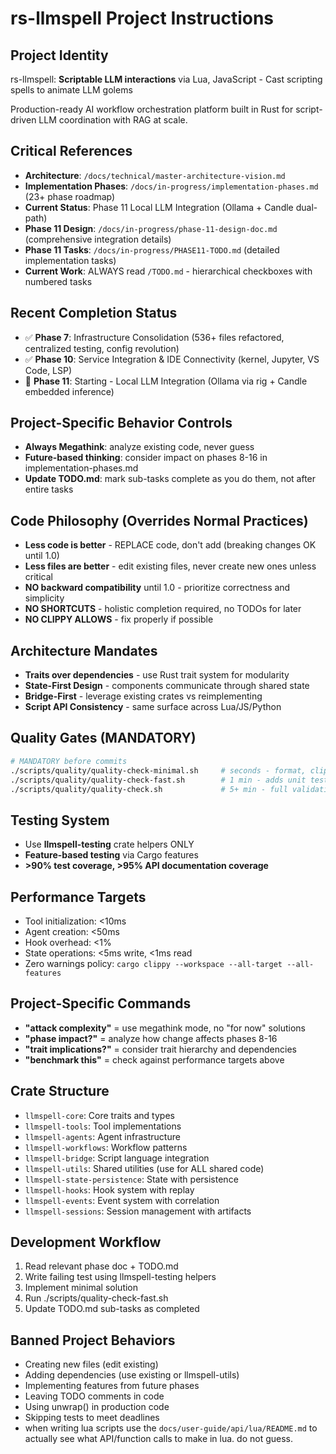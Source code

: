 # rs-llmspell Project Instructions

## Project Identity
rs-llmspell: **Scriptable LLM interactions** via Lua, JavaScript - Cast scripting spells to animate LLM golems

Production-ready AI workflow orchestration platform built in Rust for script-driven LLM coordination with RAG at scale.

## Critical References
- **Architecture**: `/docs/technical/master-architecture-vision.md`
- **Implementation Phases**: `/docs/in-progress/implementation-phases.md` (23+ phase roadmap)
- **Current Status**: Phase 11 Local LLM Integration (Ollama + Candle dual-path)
- **Phase 11 Design**: `/docs/in-progress/phase-11-design-doc.md` (comprehensive integration details)
- **Phase 11 Tasks**: `/docs/in-progress/PHASE11-TODO.md` (detailed implementation tasks)
- **Current Work**: ALWAYS read `/TODO.md` - hierarchical checkboxes with numbered tasks

## Recent Completion Status
- ✅ **Phase 7**: Infrastructure Consolidation (536+ files refactored, centralized testing, config revolution)
- ✅ **Phase 10**: Service Integration & IDE Connectivity (kernel, Jupyter, VS Code, LSP)
- 🚧 **Phase 11**: Starting - Local LLM Integration (Ollama via rig + Candle embedded inference)

## Project-Specific Behavior Controls
- **Always Megathink**: analyze existing code, never guess
- **Future-based thinking**: consider impact on phases 8-16 in implementation-phases.md
- **Update TODO.md**: mark sub-tasks complete as you do them, not after entire tasks

## Code Philosophy (Overrides Normal Practices)
- **Less code is better** - REPLACE code, don't add (breaking changes OK until 1.0)
- **Less files are better** - edit existing files, never create new ones unless critical
- **NO backward compatibility** until 1.0 - prioritize correctness and simplicity
- **NO SHORTCUTS** - holistic completion required, no TODOs for later
- **NO CLIPPY ALLOWS** - fix properly if possible

## Architecture Mandates
- **Traits over dependencies** - use Rust trait system for modularity
- **State-First Design** - components communicate through shared state
- **Bridge-First** - leverage existing crates vs reimplementing
- **Script API Consistency** - same surface across Lua/JS/Python

## Quality Gates (MANDATORY)
```bash
# MANDATORY before commits
./scripts/quality/quality-check-minimal.sh     # seconds - format, clippy, compile
./scripts/quality/quality-check-fast.sh        # 1 min - adds unit tests & docs  
./scripts/quality/quality-check.sh             # 5+ min - full validation
```

## Testing System
- Use **llmspell-testing** crate helpers ONLY
- **Feature-based testing** via Cargo features
- **>90% test coverage, >95% API documentation coverage**

## Performance Targets
- Tool initialization: <10ms
- Agent creation: <50ms  
- Hook overhead: <1%
- State operations: <5ms write, <1ms read
- Zero warnings policy: `cargo clippy --workspace --all-target --all-features`

## Project-Specific Commands
- **"attack complexity"** = use megathink mode, no "for now" solutions
- **"phase impact?"** = analyze how change affects phases 8-16
- **"trait implications?"** = consider trait hierarchy and dependencies
- **"benchmark this"** = check against performance targets above

## Crate Structure
- `llmspell-core`: Core traits and types
- `llmspell-tools`: Tool implementations  
- `llmspell-agents`: Agent infrastructure
- `llmspell-workflows`: Workflow patterns
- `llmspell-bridge`: Script language integration
- `llmspell-utils`: Shared utilities (use for ALL shared code)
- `llmspell-state-persistence`: State with persistence
- `llmspell-hooks`: Hook system with replay
- `llmspell-events`: Event system with correlation
- `llmspell-sessions`: Session management with artifacts

## Development Workflow
1. Read relevant phase doc + TODO.md
2. Write failing test using llmspell-testing helpers
3. Implement minimal solution
4. Run ./scripts/quality-check-fast.sh
5. Update TODO.md sub-tasks as completed

## Banned Project Behaviors
- Creating new files (edit existing)
- Adding dependencies (use existing or llmspell-utils)
- Implementing features from future phases
- Leaving TODO comments in code
- Using unwrap() in production code
- Skipping tests to meet deadlines
- when writing lua scripts use  the `docs/user-guide/api/lua/README.md` to actually see what API/function calls to make in lua. do not guess.